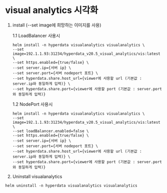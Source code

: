 # visual analytics 시각화

1. install (--set image에 희망하는 이미지를 사용)

   1.1 LoadBalancer 사용시
   ```
   helm install -n hyperdata visualanalytics visualanalytics \
   --set image=192.1.1.93:31234/hyperdata_v20.5_visual_analytics/vis:latest \
   --set https.enabled={true/false} \
   --set server.ip={서버 ip} \
   --set server.port={서버 nodeport 포트} \
   --set hyperdata.share.host_url={viewer에 사용할 url (기본값 : server.ip와 동일하게 입력)} \
   --set hyperdata.share.port={viewer에 사용할 port (기본값 : server.port와 동일하게 입력)}
   ```

   1.2 NodePort 사용시
   ```
   helm install -n hyperdata visualanalytics visualanalytics \
   --set image=192.1.1.93:31234/hyperdata_v20.5_visual_analytics/vis:latest \
   --set loadBalancer.enabled=false \
   --set https.enabled={true/false} \
   --set server.ip={서버 ip} \
   --set server.port={서버 nodeport 포트} \
   --set hyperdata.share.host_url={viewer에 사용할 url (기본값 : server.ip와 동일하게 입력)} \
   --set hyperdata.share.port={viewer에 사용할 port (기본값 : server.port와 동일하게 입력)}
   ```

2.  Uninstall visualanalytics
   ```
   helm uninstall -n hyperdata visualanalytics visualanalytics
   ```
